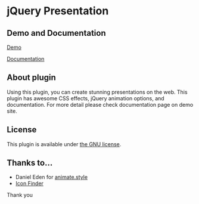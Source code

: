 # jQuery Presentation

## Demo and Documentation

[Demo](http://nioc.co.in/jQueryPresentation/)

[Documentation](http://nioc.co.in/jQueryPresentation//documentation/)

## About plugin

Using this plugin, you can create stunning presentations on the web.
This plugin has awesome CSS effects, jQuery animation options, and documentation.
For more detail please check documentation page on demo site.

## License

This plugin is available under [the GNU license](https://www.gnu.org/licenses/gpl-3.0.en.html).


## Thanks to…

* Daniel Eden for [animate.style](http://daneden.me/animate)
* [Icon Finder](https://www.iconfinder.com/)

Thank you
